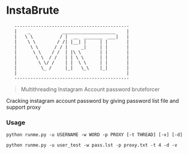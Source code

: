 # InstaBrute
       -------------------------------------------
       |    _            ____________________    |
       |   \ \          / |  __  _______  ___|   |
       |    \ \        / /| |__| |     | |       |
       |     \ \      / / |     _|     | |       |
       |      \ \    / /  | |\ \       | |       |
       |       \ \  / /   | | \ \      | |       |
       |        \ \/ /    | |  \ \     | |       |
       |         \_ /     |_|   \_\    |_|       |
       |                                         |
       -------------------------------------------
 


> Multithreading Instagram Account password bruteforcer
 

Cracking instagram account password by giving password list file and support proxy

### Usage

```python runme.py -u USERNAME -w WORD -p PROXY [-t THREAD] [-v] [-d]```

```python runme.py -u user_test -w pass.lst -p proxy.txt -t 4 -d -v```


 
